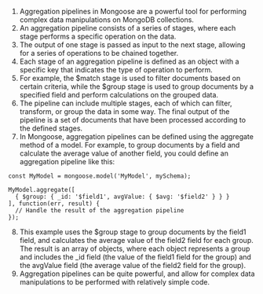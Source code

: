 1. Aggregation pipelines in Mongoose are a powerful tool for performing complex data manipulations on MongoDB collections.
2. An aggregation pipeline consists of a series of stages, where each stage performs a specific operation on the data.
3. The output of one stage is passed as input to the next stage, allowing for a series of operations to be chained together.
4. Each stage of an aggregation pipeline is defined as an object with a specific key that indicates the type of operation to perform.
5. For example, the $match stage is used to filter documents based on certain criteria, while the $group stage is used to group documents by a specified field and perform calculations on the grouped data.
6. The pipeline can include multiple stages, each of which can filter, transform, or group the data in some way. The final output of the pipeline is a set of documents that have been processed according to the defined stages.
7. In Mongoose, aggregation pipelines can be defined using the aggregate method of a model. For example, to group documents by a field and calculate the average value of another field, you could define an aggregation pipeline like this:
```
const MyModel = mongoose.model('MyModel', mySchema);

MyModel.aggregate([
  { $group: { _id: '$field1', avgValue: { $avg: '$field2' } } }
], function(err, result) {
  // Handle the result of the aggregation pipeline
});
```
8. This example uses the $group stage to group documents by the field1 field, and calculates the average value of the field2 field for each group. The result is an array of objects, where each object represents a group and includes the _id field (the value of the field1 field for the group) and the avgValue field (the average value of the field2 field for the group).
9. Aggregation pipelines can be quite powerful, and allow for complex data manipulations to be performed with relatively simple code.
